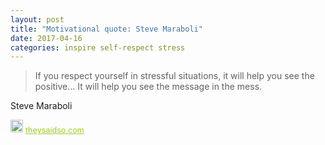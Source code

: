 ```yaml
---
layout: post
title: "Motivational quote: Steve Maraboli"
date: 2017-04-16
categories: inspire self-respect stress
---
```

> If you respect yourself in stressful situations, it will help you see the positive… It will help you see the message in the mess.

Steve Maraboli

<span style="z-index:50;font-size:0.9em;"><img src="https://theysaidso.com/branding/theysaidso.png" height="20" width="20" alt="theysaidso.com"/><a href="https://theysaidso.com" title="Powered by quotes from theysaidso.com" style="color: #9fcc25; margin-left: 4px; vertical-align: middle;">theysaidso.com</a></span>
